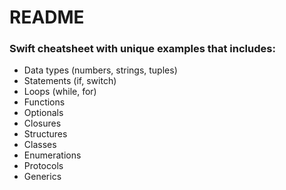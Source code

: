 # README #

### Swift cheatsheet with unique examples that includes: ###

* Data types (numbers, strings, tuples)
* Statements (if, switch)
* Loops (while, for)
* Functions
* Optionals
* Closures
* Structures
* Classes
* Enumerations
* Protocols
* Generics